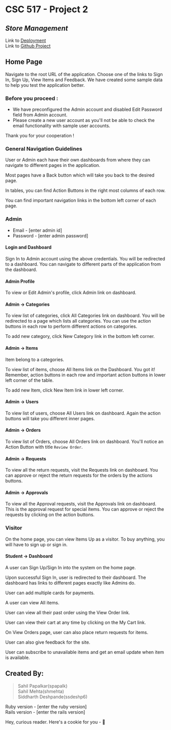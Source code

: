 # CSC 517 - Project 2
## ***Store Management***

Link to [Deployment](https://ncsu-library-management.herokuapp.com/)  
Link to [Github Project](https://github.ncsu.edu/shmehta/store-management)

## Home Page

Navigate to the root URL of the application. Choose one of the links to Sign In, Sign Up, View Items and Feedback. We have created some sample data to help you test the application better.


### Before you proceed :

- We have preconfigured the Admin account and disabled Edit Password field from Admin account.
- Please create a new user account as you'll not be able to check the email functionality with sample user accounts. 

Thank you for your cooperation !

### General Navigation Guidelines

User or Admin each have their own dashboards from where they can navigate to different pages in the application.

Most pages have a Back button which will take you back to the desired page.

In tables, you can find Action Buttons in the right most columns of each row.

You can find important navigation links in the bottom left corner of each page.

### Admin

   - Email - [enter admin id]
   - Password - [enter admin password]  

#### Login and Dashboard

Sign In to Admin account using the above credentials. You will be redirected to a dashboard. You can navigate to different parts of the application from the dashboard.

#### Admin Profile

To view or Edit  Admin's profile, click Admin link on dashboard.

#### Admin -> Categories

To view list of categories, click All Categories link on dashboard. You will be redirected to a page which lists all categories. You can use the action buttons in each row to perform different actions on categories.

To add new category, click New Category link in the bottom left corner.

#### Admin -> Items 

Item belong to a categories.

To view list of items, choose All Items link on the Dashboard. You got it! Remember, action buttons in each row and important action buttons in lower left corner of the table. 

To add new Item, click New Item link in lower left corner.

#### Admin -> Users

To view list of users, choose All Users link on dashboard. Again the action buttons will take you different inner pages.

#### Admin -> Orders

To view list of Orders, choose All Orders link on dashboard. You'll notice an Action Button with title `Review Order`. 

#### Admin ->  Requests

To view all the return requests, visit the  Requests link on dashboard. You can approve or reject the return requests for the orders by the actions buttons.

#### Admin ->  Approvals

To view all the Approval requests, visit the Approvals link on dashboard. This is the approval request for special items. You can approve or reject the requests by clicking on the action buttons.

### Visitor
 
On the home page, you can view Items Up as a visitor. To buy anything, you will have to sign up or sign in.


#### Student -> Dashboard

A user can Sign Up/Sign In into the system on the home page. 

Upon successful Sign In, user is redirected to their dashboard. The dashboard has links to different pages exactly like Admins do.

User can add multiple cards for payments.

A user can view All items.

User can view all their past order using the View Order link.

User can view their cart at any time by clicking on the My Cart link.

On View Orders page, user can also place return requests for items.  

User can also give feedback for the site.

User can subscribe to unavailable items and get an email update when item is available.

## Created By:
> Sahil Papalkar(spapalk)  
> Sahil Mehta(shmehta)  
> Siddharth Deshpande(ssdeshp6)  

Ruby version - [enter the ruby version]  
Rails version - [enter the rails version]




Hey, curious reader. Here's a cookie for you - 🍪
